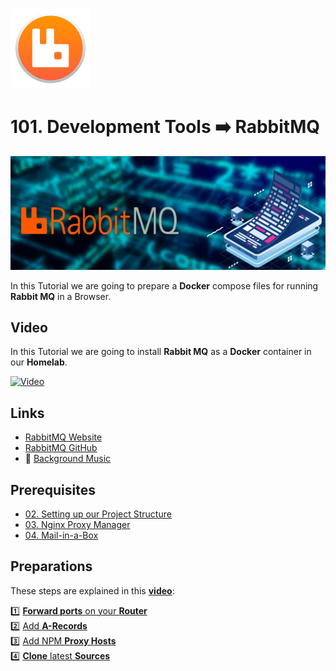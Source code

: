 ![RabbitMQ](_assets/images/rabbitmq.png)
# 101. Development Tools ➡️ RabbitMQ

![RabbitMQ Banner](_assets/images/rabbitmq-banner.png)

In this Tutorial we are going to prepare a **Docker** compose files for running **Rabbit MQ** in a Browser.

## Video

In this Tutorial we are going to install **Rabbit MQ** as a **Docker** container in our **Homelab**.

[![Video](_assets/images/rabbitmq-video.png)](https://youtu.be/XXXXXXXXXXXXXXXX)

## Links

- [RabbitMQ Website](https://rabbitmq.com)
- [RabbitMQ GitHub](https://github.com/rabbitmq/rabbitmq-server)
- 🎺 [Background Music](https://freesound.org/people/XXXXXXXXXXXXXXX)

## Prerequisites

- [02. Setting up our Project Structure](../../02_setting_up_our_project_structure/README.md)
- [03. Nginx Proxy Manager](../../03_nginx_proxy_manager/README.md)
- [04. Mail-in-a-Box](../../04_mail_in_a_box/README.md)

## Preparations

These steps are explained in this **[video](https://youtu.be/8UoNDwNV4R8)**:

1️⃣ [**Forward ports** on your **Router**](../05_databases/README.md#forward-ports-router) \
2️⃣ [Add **A-Records**](../05_databases/README.md#add-a-record) \
3️⃣ [Add NPM **Proxy Hosts**](../05_databases/README.md#npm-proxy-host) \
4️⃣ [**Clone** latest **Sources**](../05_databases/README.md#latest-sources)
